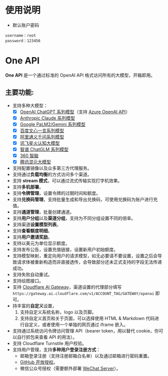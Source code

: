 # 使用说明

- 默认账户密码

```
username：root
password：123456
```

# One API

**One API** 是一个通过标准的 OpenAI API 格式访问所有的大模型，开箱即用。

## 主要功能:

- 支持多种大模型：
    + [x] [OpenAI ChatGPT 系列模型](https://platform.openai.com/docs/guides/gpt/chat-completions-api)（支持 [Azure OpenAI API](https://learn.microsoft.com/en-us/azure/ai-services/openai/reference)）
    + [x] [Anthropic Claude 系列模型](https://anthropic.com)
    + [x] [Google PaLM2/Gemini 系列模型](https://developers.generativeai.google)
    + [x] [百度文心一言系列模型](https://cloud.baidu.com/doc/WENXINWORKSHOP/index.html)
    + [x] [阿里通义千问系列模型](https://help.aliyun.com/document_detail/2400395.html)
    + [x] [讯飞星火认知大模型](https://www.xfyun.cn/doc/spark/Web.html)
    + [x] [智谱 ChatGLM 系列模型](https://bigmodel.cn)
    + [x] [360 智脑](https://ai.360.cn)
    + [x] [腾讯混元大模型](https://cloud.tencent.com/document/product/1729)
- 支持配置镜像以及众多第三方代理服务。
- 支持通过**负载均衡**的方式访问多个渠道。
- 支持 **stream 模式**，可以通过流式传输实现打字机效果。
- 支持**多机部署**。
- 支持**令牌管理**，设置令牌的过期时间和额度。
- 支持**兑换码管理**，支持批量生成和导出兑换码，可使用兑换码为账户进行充值。
- 支持**通道管理**，批量创建通道。
- 支持**用户分组**以及**渠道分组**，支持为不同分组设置不同的倍率。
- 支持渠道**设置模型列表**。
- 支持**查看额度明细**。
- 支持**用户邀请奖励**。
- 支持以美元为单位显示额度。
- 支持发布公告，设置充值链接，设置新用户初始额度。
- 支持模型映射，重定向用户的请求模型，如无必要请不要设置，设置之后会导致请求体被重新构造而非直接透传，会导致部分还未正式支持的字段无法传递成功。
- 支持失败自动重试。
- 支持绘图接口。
- 支持 [Cloudflare AI Gateway](https://developers.cloudflare.com/ai-gateway/providers/openai/)，渠道设置的代理部分填写 `https://gateway.ai.cloudflare.com/v1/ACCOUNT_TAG/GATEWAY/openai` 即可。
- 持丰富的**自定义**设置，
    1. 支持自定义系统名称，logo 以及页脚。
    2. 支持自定义首页和关于页面，可以选择使用 HTML & Markdown 代码进行自定义，或者使用一个单独的网页通过 iframe 嵌入。
- 支持通过系统访问令牌访问管理 API（bearer token，用以替代 cookie，你可以自行抓包来查看 API 的用法）。
- 支持 Cloudflare Turnstile 用户校验。
- 支持用户管理，支持**多种用户登录注册方式**：
   + 邮箱登录注册（支持注册邮箱白名单）以及通过邮箱进行密码重置。
   + [GitHub 开放授权](https://github.com/settings/applications/new)。
   + 微信公众号授权（需要额外部署 [WeChat Server](https://github.com/songquanpeng/wechat-server)）。